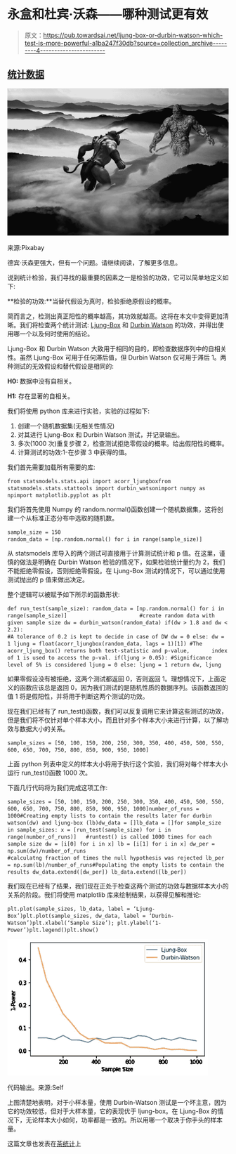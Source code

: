 # 永盒和杜宾·沃森——哪种测试更有效

> 原文：<https://pub.towardsai.net/ljung-box-or-durbin-watson-which-test-is-more-powerful-a1ba247f30db?source=collection_archive---------4----------------------->

## [统计数据](https://towardsai.net/p/category/statistics)

![](img/652b1629f4f178ef0a214fd2b58b038f.png)

来源:Pixabay

德宾·沃森更强大，但有一个问题。请继续阅读，了解更多信息。

说到统计检验，我们寻找的最重要的因素之一是检验的功效，它可以简单地定义如下:

**检验的功效:**当替代假设为真时，检验拒绝原假设的概率。

简而言之，检测出真正阳性的概率越高，其功效就越高。这将在本文中变得更加清晰。我们将检查两个统计测试: [Ljung-Box](https://en.wikipedia.org/wiki/Ljung%E2%80%93Box_test) 和 [Durbin Watson](https://en.wikipedia.org/wiki/Durbin%E2%80%93Watson_statistic) 的功效，并得出使用哪一个以及何时使用的结论。

Ljung-Box 和 Durbin Watson 大致用于相同的目的，即检查数据序列中的自相关性。虽然 Ljung-Box 可用于任何滞后值，但 Durbin Watson 仅可用于滞后 1。两种测试的无效假设和替代假设是相同的:

**H0:** 数据中没有自相关。

**H1:** 存在显著的自相关。

我们将使用 python 库来进行实验，实验的过程如下:

1.  创建一个随机数据集(无相关性情况)
2.  对其进行 Ljung-Box 和 Durbin Watson 测试，并记录输出。
3.  多次(1000 次)重复步骤 2，检查测试拒绝零假设的概率。给出假阳性的概率。
4.  计算测试的功效:1-在步骤 3 中获得的值。

我们首先需要加载所有需要的库:

```
from statsmodels.stats.api import acorr_ljungboxfrom statsmodels.stats.stattools import durbin_watsonimport numpy as npimport matplotlib.pyplot as plt
```

我们将首先使用 Numpy 的 random.normal()函数创建一个随机数据集，这将创建一个从标准正态分布中选取的随机数。

```
sample_size = 150
random_data = [np.random.normal() for i in range(sample_size)]
```

从 statsmodels 库导入的两个测试可直接用于计算测试统计和 p 值。在这里，谨慎的做法是明确在 Durbin Watson 检验的情况下，如果检验统计量约为 2，我们不能拒绝零假设，否则拒绝零假设。在 Ljung-Box 测试的情况下，可以通过使用测试抛出的 p 值来做出决定。

整个逻辑可以被赋予如下所示的函数形状:

```
def run_test(sample_size): random_data = [np.random.normal() for i in range(sample_size)]                       #create random data with given sample size dw = durbin_watson(random_data) if(dw > 1.8 and dw < 2.2): 
#A tolerance of 0.2 is kept to decide in case of DW dw = 0 else: dw = 1 ljung = float(acorr_ljungbox(random_data, lags = 1)[1]) #The acorr_ljung_box() returns both test-statistic and p-value,       index of 1 is used to access the p-val. if(ljung > 0.05): #Significance level of 5% is considered ljung = 0 else: ljung = 1 return dw, ljung
```

如果零假设没有被拒绝，这两个测试都返回 0，否则返回 1。理想情况下，上面定义的函数应该总是返回 0，因为我们测试的是随机性质的数据序列。该函数返回的值 1 将是假阳性，并将用于判断这两个测试的功效。

现在我们已经有了 run_test()函数，我们可以反复调用它来计算这些测试的功效，但是我们将不仅针对单个样本大小，而且针对多个样本大小来进行计算，以了解功效与数据大小的关系。

```
sample_sizes = [50, 100, 150, 200, 250, 300, 350, 400, 450, 500, 550, 600, 650, 700, 750, 800, 850, 900, 950, 1000]
```

上面 python 列表中定义的样本大小将用于执行这个实验，我们将对每个样本大小运行 run_test()函数 1000 次。

下面几行代码将为我们完成这项工作:

```
sample_sizes = [50, 100, 150, 200, 250, 300, 350, 400, 450, 500, 550, 600, 650, 700, 750, 800, 850, 900, 950, 1000]number_of_runs = 1000#Creating empty lists to contain the results later for durbin watson(dw) and ljung-box (lb)dw_data = []lb_data = []for sample_size in sample_sizes: x = [run_test(sample_size) for i in range(number_of_runs)]   #runtest() is called 1000 times for each sample size dw = [i[0] for i in x] lb = [i[1] for i in x] dw_per = np.sum(dw)/number_of_runs 
#calculatng fraction of times the null hypothesis was rejected lb_per = np.sum(lb)/number_of_runs#Populating the empty lists to contain the results dw_data.extend([dw_per]) lb_data.extend([lb_per])
```

我们现在已经有了结果，我们现在正处于检查这两个测试的功效与数据样本大小的关系的阶段。我们将使用 matplotlib 库来绘制结果，以获得见解和推论:

```
plt.plot(sample_sizes, lb_data, label = ‘Ljung-Box’)plt.plot(sample_sizes, dw_data, label = ‘Durbin-Watson’)plt.xlabel(‘Sample Size’); plt.ylabel(‘1-Power’)plt.legend()plt.show()
```

![](img/adf8c787c0afc32c7d637d86b4e6e6cf.png)

代码输出。来源:Self

上图清楚地表明，对于小样本量，使用 Durbin-Watson 测试是一个坏主意，因为它的功效较低，但对于大样本量，它的表现优于 ljung-box。在 Ljung-Box 的情况下，无论样本大小如何，功率都是一致的。所以用哪一个取决于你手头的样本量。

这篇文章也发表在[茶统计](https://teastatistic.com/index.php/2022/01/16/durbin-watson-or-ljung-box-which-test-is-more-powerful/)上